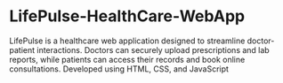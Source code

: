 # LifePulse-HealthCare-WebApp
LifePulse is a healthcare web application designed to streamline doctor-patient interactions. Doctors can securely upload prescriptions and lab reports, while patients can access their records and book online consultations. Developed using HTML, CSS, and JavaScript
